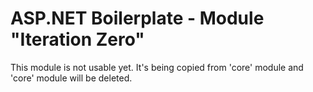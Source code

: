 ASP.NET Boilerplate - Module "Iteration Zero"
=============================================

This module is not usable yet. It's being copied from 'core' module and 'core' module will be deleted.
